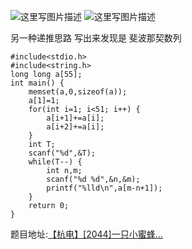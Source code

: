 ![这里写图片描述](http://img.blog.csdn.net/20160403095551019)
![这里写图片描述](http://img.blog.csdn.net/20160403095557457)

另一种递推思路 
写出来发现是
斐波那契数列

```
#include<stdio.h>
#include<string.h>
long long a[55];
int main() {
	memset(a,0,sizeof(a));
	a[1]=1;
	for(int i=1; i<51; i++) {
		a[i+1]+=a[i];
		a[i+2]+=a[i];
	}
	int T;
	scanf("%d",&T);
	while(T--) {
		int n,m;
		scanf("%d %d",&n,&m);
		printf("%lld\n",a[m-n+1]);
	}
	return 0;
}

```

题目地址:[【杭电】[2044]一只小蜜蜂...](http://acm.hdu.edu.cn/showproblem.php?pid=2044)